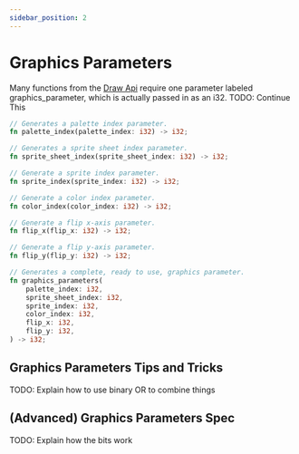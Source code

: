 ```yaml
---
sidebar_position: 2
---
```


# Graphics Parameters

Many functions from the [Draw Api](draw.md) require one parameter labeled graphics_parameter, which is actually passed in as an i32. TODO: Continue This

```rust title="Graphics Parameter Api Function List"
// Generates a palette index parameter.
fn palette_index(palette_index: i32) -> i32;

// Generates a sprite sheet index parameter.
fn sprite_sheet_index(sprite_sheet_index: i32) -> i32;

// Generate a sprite index parameter.
fn sprite_index(sprite_index: i32) -> i32;

// Generate a color index parameter.
fn color_index(color_index: i32) -> i32;

// Generate a flip x-axis parameter.
fn flip_x(flip_x: i32) -> i32;

// Generate a flip y-axis parameter.
fn flip_y(flip_y: i32) -> i32;

// Generates a complete, ready to use, graphics parameter.
fn graphics_parameters(
    palette_index: i32,
    sprite_sheet_index: i32,
    sprite_index: i32,
    color_index: i32,
    flip_x: i32,
    flip_y: i32,
) -> i32;
```

## Graphics Parameters Tips and Tricks

TODO: Explain how to use binary OR to combine things

## (Advanced) Graphics Parameters Spec

TODO: Explain how the bits work